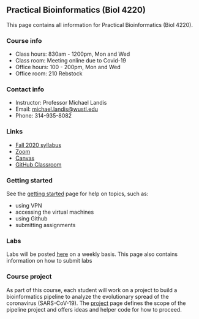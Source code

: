 ## Practical Bioinformatics (Biol 4220)

This page contains all information for Practical Bioinformatics (Biol 4220).


### Course info
* Class hours: 830am - 1200pm, Mon and Wed
* Class room: Meeting online due to Covid-19
* Office hours: 100 - 200pm, Mon and Wed
* Office room: 210 Rebstock

###  Contact info
* Instructor: Professor Michael Landis
* Email: michael.landis@wustl.edu
* Phone: 314-935-8082


### Links
* [Fall 2020 syllabus]()
* [Zoom]()
* [Canvas]()
* [GitHub Classroom]()

### Getting started
See the [getting started](getting_started.md) page for help on topics, such as:
- using VPN
- accessing the virtual machines
- using Github
- submitting assignments

### Labs
Labs will be posted [here](labs.md) on a weekly basis. This page also contains information on how to submit labs

### Course project
As part of this course, each student will work on a project to build a bioinformatics pipeline to analyze the evolutionary spread of the coronavirus (SARS-CoV-19). The [project](project.md) page defines the scope of the pipeline project and offers ideas and helper code for how to proceed.
